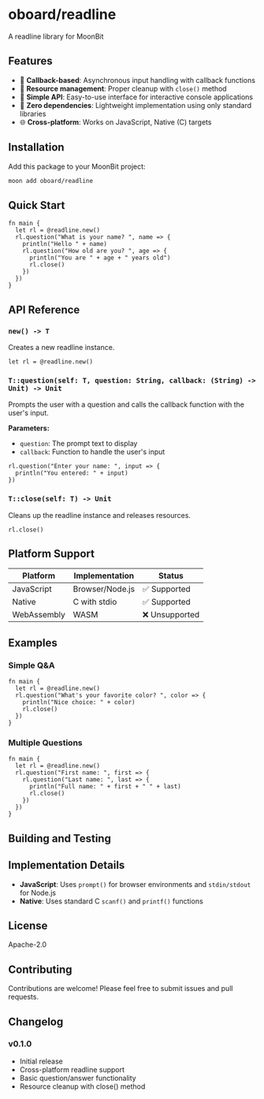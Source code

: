 # oboard/readline

A readline library for MoonBit

## Features

- 🔄 **Callback-based**: Asynchronous input handling with callback functions
- 🧹 **Resource management**: Proper cleanup with `close()` method
- 📝 **Simple API**: Easy-to-use interface for interactive console applications
- 🚀 **Zero dependencies**: Lightweight implementation using only standard libraries
- 🌐 **Cross-platform**: Works on JavaScript, Native (C) targets

## Installation

Add this package to your MoonBit project:

```bash
moon add oboard/readline
```

## Quick Start

```moonbit
fn main {
  let rl = @readline.new()
  rl.question("What is your name? ", name => {
    println("Hello " + name)
    rl.question("How old are you? ", age => {
      println("You are " + age + " years old")
      rl.close()
    })
  })
}
```

## API Reference

### `new() -> T`

Creates a new readline instance.

```moonbit
let rl = @readline.new()
```

### `T::question(self: T, question: String, callback: (String) -> Unit) -> Unit`

Prompts the user with a question and calls the callback function with the user's input.

**Parameters:**
- `question`: The prompt text to display
- `callback`: Function to handle the user's input

```moonbit
rl.question("Enter your name: ", input => {
  println("You entered: " + input)
})
```

### `T::close(self: T) -> Unit`

Cleans up the readline instance and releases resources.

```moonbit
rl.close()
```

## Platform Support

| Platform | Implementation | Status |
|----------|----------------|--------|
| JavaScript | Browser/Node.js | ✅ Supported |
| Native | C with stdio | ✅ Supported |
| WebAssembly | WASM | ❌ Unsupported |

## Examples

### Simple Q&A

```moonbit
fn main {
  let rl = @readline.new()
  rl.question("What's your favorite color? ", color => {
    println("Nice choice: " + color)
    rl.close()
  })
}
```

### Multiple Questions

```moonbit
fn main {
  let rl = @readline.new()
  rl.question("First name: ", first => {
    rl.question("Last name: ", last => {
      println("Full name: " + first + " " + last)
      rl.close()
    })
  })
}
```

## Building and Testing

## Implementation Details

- **JavaScript**: Uses `prompt()` for browser environments and `stdin/stdout` for Node.js
- **Native**: Uses standard C `scanf()` and `printf()` functions

## License

Apache-2.0

## Contributing

Contributions are welcome! Please feel free to submit issues and pull requests.

## Changelog

### v0.1.0
- Initial release
- Cross-platform readline support
- Basic question/answer functionality
- Resource cleanup with close() method